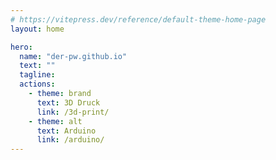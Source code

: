 ```yaml
---
# https://vitepress.dev/reference/default-theme-home-page
layout: home

hero:
  name: "der-pw.github.io"
  text: ""
  tagline: 
  actions:
    - theme: brand
      text: 3D Druck
      link: /3d-print/
    - theme: alt
      text: Arduino
      link: /arduino/
---
```


